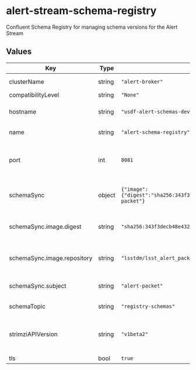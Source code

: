# alert-stream-schema-registry

Confluent Schema Registry for managing schema versions for the Alert Stream

## Values

| Key | Type | Default | Description |
|-----|------|---------|-------------|
| clusterName | string | `"alert-broker"` | Strimzi "cluster name" of the broker to use as a backend. |
| compatibilityLevel | string | `"None"` |  |
| hostname | string | `"usdf-alert-schemas-dev.slac.stanford.edu"` | Hostname for an ingress which sends traffic to the Schema Registry. |
| name | string | `"alert-schema-registry"` | Name used by the registry, and by its users. |
| port | int | `8081` | Port where the registry is listening. NOTE: Not actually configurable in strimzi-registry-operator, so this basically cannot be changed. |
| schemaSync | object | `{"image":{"digest":"sha256:343f3decb48e4328a0fc002e87b6a78caec2f2e0220d61cdac105a6c0a705079","pullPolicy":"Always","repository":"lsstdm/lsst_alert_packet"},"subject":"alert-packet"}` | Configuration for the Job which injects the most recent alert_packet schema into the Schema Registry |
| schemaSync.image.digest | string | `"sha256:343f3decb48e4328a0fc002e87b6a78caec2f2e0220d61cdac105a6c0a705079"` | Version of the container to use. If container isn't updating in Argo, switch to digest. tag: tickets-DM-42606 |
| schemaSync.image.repository | string | `"lsstdm/lsst_alert_packet"` | Repository of a container which has the alert_packet syncLatestSchemaToRegistry.py program. |
| schemaSync.subject | string | `"alert-packet"` | Subject name to use when inserting data into the Schema Registry |
| schemaTopic | string | `"registry-schemas"` | Name of the topic used by the Schema Registry to store data. |
| strimziAPIVersion | string | `"v1beta2"` | Version of the Strimzi Custom Resource API. The correct value depends on the deployed version of Strimzi. See [this blog post](https://strimzi.io/blog/2021/04/29/api-conversion/) for more. |
| tls | bool | `true` |  |
